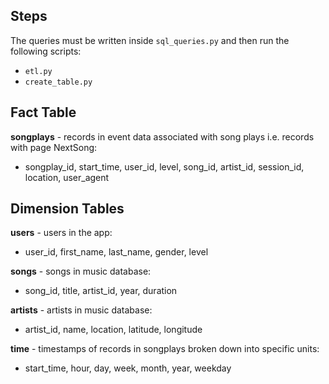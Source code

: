 ## Steps
The queries must be written inside `sql_queries.py` and then run the following scripts:
- `etl.py`
- `create_table.py`
## Fact Table
**songplays** - records in event data associated with song plays i.e. records with page NextSong:
- songplay_id, start_time, user_id, level, song_id, artist_id, session_id, location, user_agent
## Dimension Tables
**users** - users in the app:
- user_id, first_name, last_name, gender, level  

**songs** - songs in music database:
- song_id, title, artist_id, year, duration  

**artists** - artists in music database:
- artist_id, name, location, latitude, longitude  

**time** - timestamps of records in songplays broken down into specific units:
- start_time, hour, day, week, month, year, weekday  